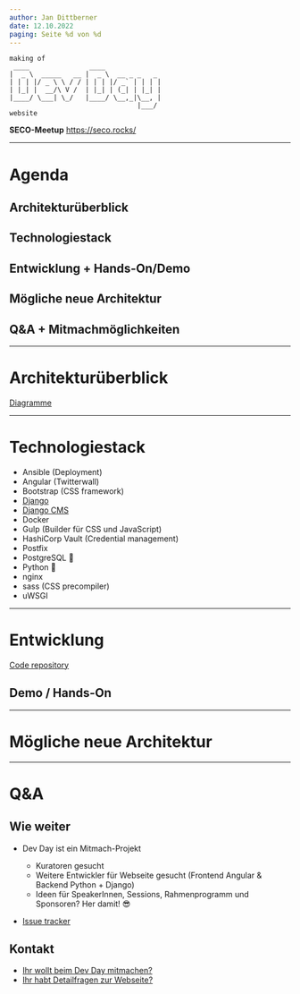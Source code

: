 ```yaml
---
author: Jan Dittberner
date: 12.10.2022
paging: Seite %d von %d
---
```


```
making of
 ____               ____              
|  _ \  _____   __ |  _ \  __ _ _   _ 
| | | |/ _ \ \ / / | | | |/ _` | | | |
| |_| |  __/\ V /  | |_| | (_| | |_| |
|____/ \___| \_/   |____/ \__,_|\__, |
                                |___/ 
website
```

**SECO-Meetup** https://seco.rocks/

---

# Agenda

## Architekturüberblick

## Technologiestack

## Entwicklung + Hands-On/Demo

## Mögliche neue Architektur

## Q&A + Mitmachmöglichkeiten

---

# Architekturüberblick

[Diagramme](https://github.com/jandd/devday_website/tree/architecture-diagrams/docs)

---

# Technologiestack

- Ansible (Deployment)
- Angular (Twitterwall)
- Bootstrap (CSS framework)
- [Django](https://www.djangoproject.com/)
- [Django CMS](https://www.django-cms.org/)
- Docker
- Gulp (Builder für CSS und JavaScript)
- HashiCorp Vault (Credential management)
- Postfix
- PostgreSQL 🐘
- Python 🐍
- nginx
- sass (CSS precompiler)
- uWSGI

---

# Entwicklung

[Code repository](https://github.com/devdaydresden/devday_website)

## Demo / Hands-On

---

# Mögliche neue Architektur

---

# Q&A

## Wie weiter

- Dev Day ist ein Mitmach-Projekt

  - Kuratoren gesucht
  - Weitere Entwickler für Webseite gesucht (Frontend Angular & Backend Python + Django)
  - Ideen für SpeakerInnen, Sessions, Rahmenprogramm und Sponsoren? Her damit! 😎

- [Issue tracker](https://github.com/devdaydresden/devday_website/issues)

## Kontakt

- [Ihr wollt beim Dev Day mitmachen?](mailto:info@devday.de)
- [Ihr habt Detailfragen zur Webseite?](mailto:jan.dittberner@telekom.de)
